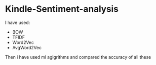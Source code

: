 # Kindle-Sentiment-analysis

I have used:
- BOW
- TFIDF
- Word2Vec
- AvgWord2Vec

Then i have used ml aglgrithms and compared the accuracy of all these
